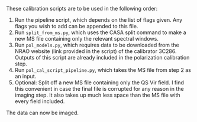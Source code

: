 These calibration scripts are to be used in the following order:

1. Run the pipeline script, which depends on the list of flags given. Any flags you wish to add can be appended to this file.
2. Run `split_from_ms.py`, which uses the CASA split command to make a new MS file containing only the relevant spectral windows.
3. Run `pol_models.py`, which requires data to be downloaded from the NRAO website (link provided in the script) of the calibrator 3C286. Outputs of this script are already included in the polarization calibration step.
4. Run `pol_cal_script_pipeline.py`, which takes the MS file from step 2 as an input.
5. Optional: Split off a new MS file containing only the QS Vir field. I find this convenient in case the final file is corrupted for any reason in the imaging step. It also takes up much less space than the MS file with every field included.

The data can now be imaged.
